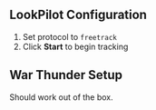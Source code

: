 ## LookPilot Configuration
1. Set protocol to `freetrack`
2. Click **Start** to begin tracking

## War Thunder Setup
Should work out of the box. 